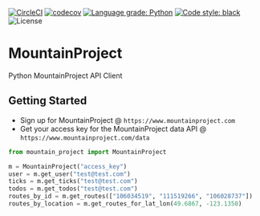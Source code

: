[![CircleCI](https://circleci.com/gh/Ben-Hu/mountain_project.svg?style=svg)](https://circleci.com/gh/Ben-Hu/mountain_project) [![codecov](https://codecov.io/gh/Ben-Hu/mountain_project/branch/master/graph/badge.svg)](https://codecov.io/gh/Ben-Hu/mountain_project) [![Language grade: Python](https://img.shields.io/lgtm/grade/python/g/Ben-Hu/mountain_project.svg?logo=lgtm&logoWidth=18)](https://lgtm.com/projects/g/Ben-Hu/mountain_project/context:python) [![Code style: black](https://img.shields.io/badge/code%20style-black-000000.svg)](https://github.com/psf/black) ![License](https://img.shields.io/github/license/Ben-Hu/mountain_project)

# MountainProject
Python MountainProject API Client

## Getting Started
- Sign up for MountainProject @ `https://www.mountainproject.com`
- Get your access key for the MountainProject data API @ `https://www.mountainproject.com/data`

```python
from mountain_project import MountainProject

m = MountainProject("access_key")
user = m.get_user("test@test.com")
ticks = m.get_ticks("test@test.com")
todos = m.get_todos("test@test.com")
routes_by_id = m.get_routes(["106034519", "111519266", "106028737"])
routes_by_location = m.get_routes_for_lat_lon(49.6867, -123.1350)
```